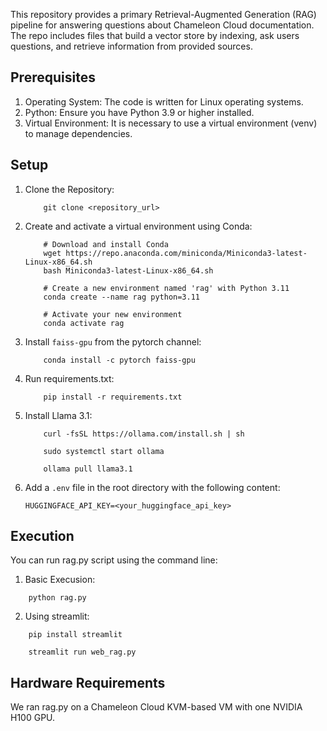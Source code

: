 This repository provides a primary Retrieval-Augmented Generation (RAG) pipeline for answering questions about Chameleon Cloud documentation. The repo includes files that build a vector store by indexing, ask users questions, and retrieve information from provided sources. 

Prerequisites
----------
1. Operating System: The code is written for Linux operating systems.
2. Python: Ensure you have Python 3.9 or higher installed.
3. Virtual Environment: It is necessary to use a virtual environment (venv) to manage dependencies.

Setup
-----
1. Clone the Repository:

    ```
        git clone <repository_url>
    ```

2. Create and activate a virtual environment using Conda:

    ``` 
        # Download and install Conda
        wget https://repo.anaconda.com/miniconda/Miniconda3-latest-Linux-x86_64.sh
        bash Miniconda3-latest-Linux-x86_64.sh
        
        # Create a new environment named 'rag' with Python 3.11
        conda create --name rag python=3.11

        # Activate your new environment
        conda activate rag
    ```

3. Install `faiss-gpu` from the pytorch channel:

    
    ```
        conda install -c pytorch faiss-gpu
    ```

4. Run requirements.txt:

    ```
        pip install -r requirements.txt
    ```

5. Install Llama 3.1:

    ```
        curl -fsSL https://ollama.com/install.sh | sh

        sudo systemctl start ollama

        ollama pull llama3.1
    ```

6. Add a `.env` file in the root directory with the following content:

    ```
    HUGGINGFACE_API_KEY=<your_huggingface_api_key>
    ```

Execution
---------

You can run rag.py script using the command line:

1. Basic Execusion:

``` 
    python rag.py
```

2. Using streamlit:

```
    pip install streamlit
 
    streamlit run web_rag.py
```

Hardware Requirements
---------------------

We ran rag.py on a Chameleon Cloud KVM-based VM with one NVIDIA H100 GPU.  
